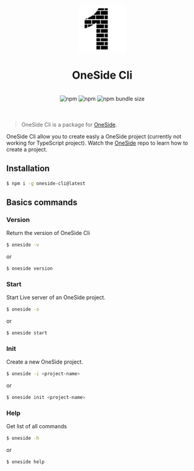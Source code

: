 <div align="center" style="margin-bottom: 20px">
    <a href="https://www.npmjs.com/package/oneside">
        <img src="https://github.com/Marius-brt/oneside-js/blob/main/img/logo.png?raw=true" alt="Logo" width="125">
    </a>
    <h1>OneSide Cli</h1>
    <br>
    <img alt="npm" src="https://img.shields.io/npm/v/oneside-cli">
    <img alt="npm" src="https://img.shields.io/npm/dt/oneside-cli">
    <img alt="npm bundle size" src="https://img.shields.io/bundlephobia/min/oneside-cli">
</div>

<br>

> OneSide Cli is a package for [OneSide](https://github.com/Marius-brt/oneside-js).

OneSide Cli allow you to create easly a OneSide project (currently not working for TypeScript project). Watch the [OneSide](https://github.com/Marius-brt/oneside-js) repo to learn how to create a project.

## Installation

```bash
$ npm i -g oneside-cli@latest
```

## Basics commands

### Version

Return the version of OneSide Cli

```bash
$ oneside -v
```

or

```bash
$ oneside version
```

### Start

Start Live server of an OneSide project.

```bash
$ oneside -s
```

or

```bash
$ oneside start
```

### Init

Create a new OneSide project.

```bash
$ oneside -i <project-name>
```

or

```bash
$ oneside init <project-name>
```

### Help

Get list of all commands

```bash
$ oneside -h
```

or

```bash
$ oneside help
```


